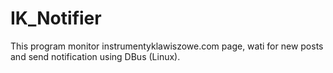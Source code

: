 # IK_Notifier
This program monitor instrumentyklawiszowe.com page, wati for new posts and send notification using DBus (Linux).
